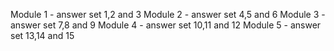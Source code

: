 Module 1 - answer set 1,2 and 3
Module 2 - answer set 4,5 and 6
Module 3 - answer set 7,8 and 9
Module 4 - answer set 10,11 and 12
Module 5 - answer set 13,14 and 15
